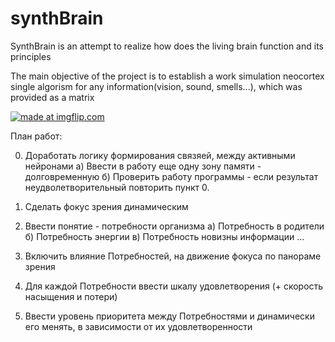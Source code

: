 # synthBrain

SynthBrain is an attempt to realize how does the living brain function and its principles

The main objective of the project is to establish a work simulation neocortex single algorism 
for any information(vision, sound, smells...), which was  provided as a matrix


<a href="https://imgflip.com/gif/2ev0fx"><img src="https://i.imgflip.com/2ev0fx.gif" title="made at imgflip.com"/></a>

План работ:

0. Доработать логику формирования связяей, между активными нейронами
    а) Ввести в работу еще одну зону памяти - долговременную
    б) Проверить работу программы - если результат неудволетворительный повторить пункт 0.
1. Сделать фокус зрения динамическим
2. Ввести понятие - потребности организма
    а) Потребность в родители
    б) Потребность энергии
    в) Потребность новизны информации
    ...

3. Включить влияние Потребностей, на движение фокуса по панораме зрения
4. Для каждой Потребности ввести шкалу удовлетворения (+ скорость насыщения и потери)
5. Ввести уровень приоритета между Потребностями и динамически его менять, в зависимости от их удовлетворенности